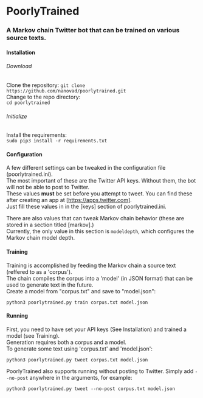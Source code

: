 # PoorlyTrained
### A Markov chain Twitter bot that can be trained on various source texts.

#### Installation
###### Download
Clone the repository:
`git clone https://github.com/nanovad/poorlytrained.git`  
Change to the repo directory:  
`cd poorlytrained`  
###### Initialize
Install the requirements:  
`sudo pip3 install -r requirements.txt`  

#### Configuration
A few different settings can be tweaked in the configuration file (poorlytrained.ini).  
The most important of these are the Twitter API keys. Without them, the bot will not be able to post to Twitter.  
These values **must** be set before you attempt to tweet. You can find these after creating an app at [https://apps.twitter.com].  
Just fill these values in in the \[keys\] section of poorlytrained.ini.  

There are also values that can tweak Markov chain behavior (these are stored in a section titled \[markov\].)  
Currently, the only value in this section is `modeldepth`, which configures the Markov chain model depth.

#### Training
Training is accomplished by feeding the Markov chain a source text (reffered to as a 'corpus').  
The chain compiles the corpus into a 'model' (in JSON format) that can be used to generate text in the future.  
Create a model from "corpus.txt" and save to "model.json":

`python3 poorlytrained.py train corpus.txt model.json`

#### Running
First, you need to have set your API keys (See Installation) and trained a model (see Training).  
Generation requires both a corpus and a model.  
To generate some text using 'corpus.txt' and 'model.json':

`python3 poorlytrained.py tweet corpus.txt model.json`

PoorlyTrained also supports running without posting to Twitter. Simply add `--no-post` anywhere in the arguments, for example:

`python3 poorlytrained.py tweet --no-post corpus.txt model.json`

